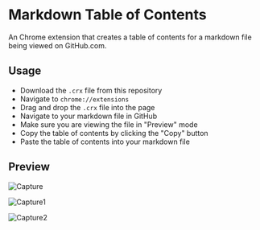 # Markdown Table of Contents
An Chrome extension that creates a table of contents for a markdown file being viewed on GitHub.com.

## Usage
- Download the `.crx` file from this repository
- Navigate to `chrome://extensions`
- Drag and drop the `.crx` file into the page 
- Navigate to your markdown file in GitHub
- Make sure you are viewing the file in "Preview" mode
- Copy the table of contents by clicking the "Copy" button
- Paste the table of contents into your markdown file

## Preview

![Capture](https://github.com/nboehlje/Markdown-Table-of-Contents/assets/129898106/151333ae-409b-4979-a597-b7850b0ed585)

![Capture1](https://github.com/nboehlje/Markdown-Table-of-Contents/assets/129898106/6cc2acc4-d7b6-4453-ad4e-fe6be077e430)

![Capture2](https://github.com/nboehlje/Markdown-Table-of-Contents/assets/129898106/cf0b7e08-cda2-42ff-8cbd-4854df8ffa04)
